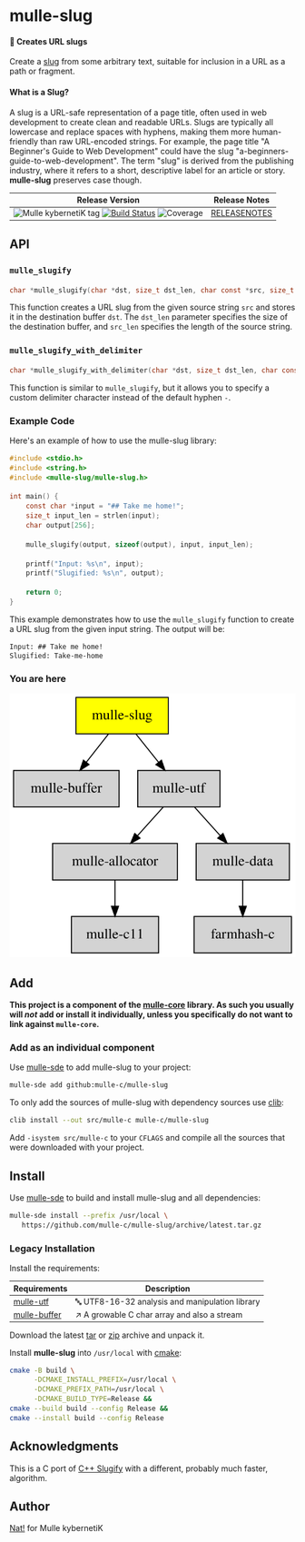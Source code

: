 # mulle-slug

#### 🐌 Creates URL slugs

Create a [slug](https://de.ryte.com/wiki/Slug) from some arbitrary text,
suitable for inclusion in a URL as a path or fragment.

#### What is a Slug?

A slug is a URL-safe representation of a page title, often used in web
development to create clean and readable URLs.
Slugs are typically all lowercase and replace spaces with hyphens, making them
more human-friendly than raw URL-encoded strings.
For example, the page title "A Beginner's Guide to Web Development" could have
the slug "a-beginners-guide-to-web-development". The term "slug" is derived
from the publishing industry, where it refers to a short, descriptive label for
an article or story. **mulle-slug** preserves case though.



| Release Version                                       | Release Notes
|-------------------------------------------------------|--------------
| ![Mulle kybernetiK tag](https://img.shields.io/github/tag/mulle-c/mulle-slug.svg) [![Build Status](https://github.com/mulle-c/mulle-slug/workflows/CI/badge.svg)](//github.com/mulle-c/mulle-slug/actions) ![Coverage](https://img.shields.io/badge/coverage-100%25%C2%A0-2acf49) | [RELEASENOTES](RELEASENOTES.md) |



## API

### `mulle_slugify`

```c
char *mulle_slugify(char *dst, size_t dst_len, char const *src, size_t src_len);
```

This function creates a URL slug from the given source string `src` and stores
it in the destination buffer `dst`. The `dst_len` parameter specifies the size
of the destination buffer, and `src_len` specifies the length of the source string.

### `mulle_slugify_with_delimiter`

```c
char *mulle_slugify_with_delimiter(char *dst, size_t dst_len, char const *src, size_t src_len, char delimiter);
```

This function is similar to `mulle_slugify`, but it allows you to specify a
custom delimiter character instead of the default hyphen `-`.

### Example Code

Here's an example of how to use the mulle-slug library:

```c
#include <stdio.h>
#include <string.h>
#include <mulle-slug/mulle-slug.h>

int main() {
    const char *input = "## Take me home!";
    size_t input_len = strlen(input);
    char output[256];

    mulle_slugify(output, sizeof(output), input, input_len);

    printf("Input: %s\n", input);
    printf("Slugified: %s\n", output);

    return 0;
}
```

This example demonstrates how to use the `mulle_slugify` function to create a
URL slug from the given input string. The output will be:

```
Input: ## Take me home!
Slugified: Take-me-home
```


### You are here

![Overview](overview.dot.svg)





## Add

**This project is a component of the [mulle-core](//github.com/mulle-core/mulle-core) library. As such you usually will *not* add or install it
individually, unless you specifically do not want to link against
`mulle-core`.**


### Add as an individual component

Use [mulle-sde](//github.com/mulle-sde) to add mulle-slug to your project:

``` sh
mulle-sde add github:mulle-c/mulle-slug
```

To only add the sources of mulle-slug with dependency
sources use [clib](https://github.com/clibs/clib):


``` sh
clib install --out src/mulle-c mulle-c/mulle-slug
```

Add `-isystem src/mulle-c` to your `CFLAGS` and compile all the sources that were downloaded with your project.


## Install

Use [mulle-sde](//github.com/mulle-sde) to build and install mulle-slug and all dependencies:

``` sh
mulle-sde install --prefix /usr/local \
   https://github.com/mulle-c/mulle-slug/archive/latest.tar.gz
```

### Legacy Installation

Install the requirements:

| Requirements                                 | Description
|----------------------------------------------|-----------------------
| [mulle-utf](https://github.com/mulle-c/mulle-utf)             | 🔤 UTF8-16-32 analysis and manipulation library
| [mulle-buffer](https://github.com/mulle-c/mulle-buffer)             | ↗️ A growable C char array and also a stream

Download the latest [tar](https://github.com/mulle-c/mulle-slug/archive/refs/tags/latest.tar.gz) or [zip](https://github.com/mulle-c/mulle-slug/archive/refs/tags/latest.zip) archive and unpack it.

Install **mulle-slug** into `/usr/local` with [cmake](https://cmake.org):

``` sh
cmake -B build \
      -DCMAKE_INSTALL_PREFIX=/usr/local \
      -DCMAKE_PREFIX_PATH=/usr/local \
      -DCMAKE_BUILD_TYPE=Release &&
cmake --build build --config Release &&
cmake --install build --config Release
```

## Acknowledgments

This is a C port of [C++ Slugify](https://github.com/thomasbrueggemann/cpp-slugify)
with a different, probably much faster, algorithm.

## Author

[Nat!](https://mulle-kybernetik.com/weblog) for Mulle kybernetiK  



